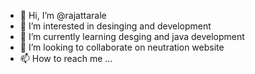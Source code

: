 - 👋 Hi, I’m @rajattarale
- 👀 I’m interested in desinging and development
- 🌱 I’m currently learning desging and java development
- 💞️ I’m looking to collaborate on neutration website
- 📫 How to reach me ...

<!---
rajattarale/rajattarale is a ✨ special ✨ repository because its `README.md` (this file) appears on your GitHub profile.
You can click the Preview link to take a look at your changes.
--->
